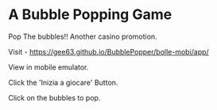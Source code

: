 # A Bubble Popping Game

Pop The bubbles!! Another casino promotion.

Visit - https://gee63.github.io/BubblePopper/bolle-mobi/app/

View in mobile emulator.

Click the 'Inizia a giocare' Button.

Click on the bubbles to pop.
